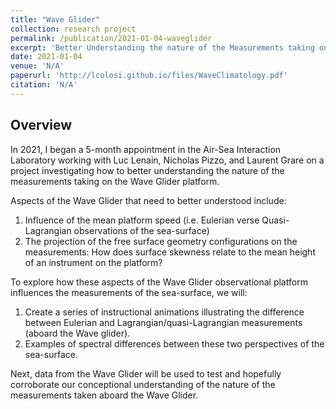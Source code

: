 ```yaml
---
title: "Wave Glider"
collection: research project
permalink: /publication/2021-01-04-waveglider
excerpt: 'Better Understanding the nature of the Measurements taking on the Wave Glider Platform.'
date: 2021-01-04
venue: 'N/A'
paperurl: 'http://lcolosi.github.io/files/WaveClimatology.pdf'
citation: 'N/A'
---
```

## Overview

In 2021, I began a 5-month appointment in the Air-Sea Interaction Laboratory working with Luc Lenain, Nicholas Pizzo, and Laurent Grare on a project investigating how to better
understanding the nature of the measurements taking on the Wave Glider platform. 

Aspects of the Wave Glider that need to better understood include: 

1. Influence of the mean platform speed (i.e. Eulerian verse Quasi-Lagrangian observations of the sea-surface) 
2. The projection of the free surface geometry configurations on the measurements: How does surface skewness relate to the mean height of an instrument on the platform? 

To explore how these aspects of the Wave Glider observational platform influences the measurements of the sea-surface, we will: 

1. Create a series of instructional animations illustrating the difference between Eulerian and Lagrangian/quasi-Lagrangian measurements (aboard the Wave glider). 
2. Examples of spectral differences between these two perspectives of the sea-surface. 

Next, data from the Wave Glider will be used to test and hopefully corroborate our conceptional understanding of the nature of the measurements taken aboard the Wave Glider. 
